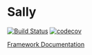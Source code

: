 # Sally
[![Build Status](https://travis-ci.org/raphaelvigee/Sally.svg?branch=master)](https://travis-ci.org/raphaelvigee/Sally)
[![codecov](https://codecov.io/gh/raphaelvigee/Sally/branch/master/graph/badge.svg)](https://codecov.io/gh/raphaelvigee/Sally)

[Framework Documentation](docs)
